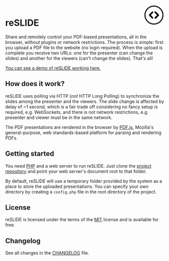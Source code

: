 <img src="./img/reslide-logo-black.png" align="right" title="reSLIDE" />

# reSLIDE
Share and remotely control your PDF-based presentations, all in the browser, without plugins or network restrictions. The process is simple: first you upload a PDF file to the website (no login required). When the upload is complete you receive two URLs: one for the presenter (can change the slides) and another for the viewers (can't change the slides). That's all!

[You can see a demo of reSLIDE working here.](https://reslide.fernandobevilacqua.com)

## How does it work?

reSLIDE uses polling via HTTP (*not* HTTP Long Polling) to synchronize the slides among the presenter and the viewers. The slide change is affected by delay of ~1 second, which is a fair trade off considering no fancy setup is required, e.g. WebSockets, and there is not network restrictions, e.g. presenter and viewer must be in the same network.

The PDF presentations are rendered in the browser by [PDF.js](https://mozilla.github.io/pdf.js/), Mozilla's general-purpose, web standards-based platform for parsing and rendering PDFs.

## Getting started

You need [PHP](http://php.net) and a web server to run reSLIDE. Just clone the [project repository](https://github.com/Dovyski/reslide.git) and point your web server's document root to that folder.

By default, reSLIDE will use a temporary folder provided by the system as a place to store the uploaded presentations. You can specify your own directory by creating a `config.php` file in the root directory of the project.

## License

reSLIDE is licensed under the terms of the [MIT](https://choosealicense.com/licenses/mit/) license and is available for free.

## Changelog

See all changes in the [CHANGELOG](CHANGELOG.md) file.
